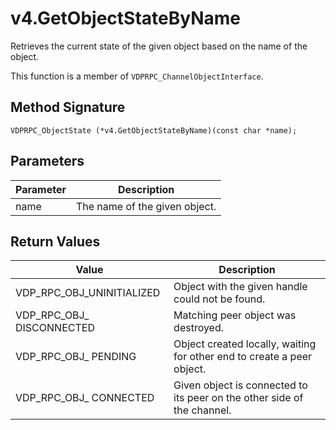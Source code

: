 # v4.GetObjectStateByName

Retrieves the current state of the given object based on the name of the object.

This function is a member of `VDPRPC_ChannelObjectInterface`.

## Method Signature
```
VDPRPC_ObjectState (*v4.GetObjectStateByName)(const char *name);
```

## Parameters

| Parameter | Description |
| --------- | ----------- |
| name | The name of the given object. |

## Return Values

| Value | Description |
| ----- | ----------- |
| VDP_RPC_OBJ_UNINITIALIZED | Object with the given handle could not be found. |
| VDP_RPC_OBJ_ DISCONNECTED | Matching peer object was destroyed. |
| VDP_RPC_OBJ_ PENDING | Object created locally, waiting for other end to create a peer object. |
| VDP_RPC_OBJ_ CONNECTED | Given object is connected to its peer on the other side of the channel. |


